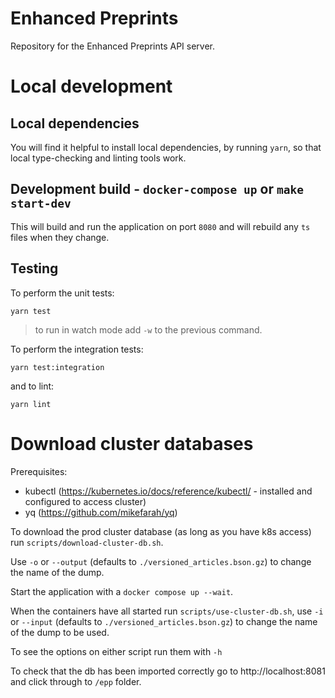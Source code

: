 # Enhanced Preprints

Repository for the Enhanced Preprints API server.

# Local development

## Local dependencies

You will find it helpful to install local dependencies, by running `yarn`, so that local type-checking and linting tools work.

## Development build - `docker-compose up` or `make start-dev`

This will build and run the application on port `8080` and will rebuild any `ts` files when they change.

## Testing
To perform the unit tests:
```shell
yarn test
```

> to run in watch mode add `-w` to the previous command. 

To perform the integration tests:
```shell
yarn test:integration
```

and to lint:
```shell
yarn lint
```

# Download cluster databases

Prerequisites:
- kubectl (https://kubernetes.io/docs/reference/kubectl/ - installed and configured to access cluster)
- yq (https://github.com/mikefarah/yq)

To download the prod cluster database (as long as you have k8s access) run `scripts/download-cluster-db.sh`.

Use `-o` or `--output` (defaults to `./versioned_articles.bson.gz`) to change the name of the dump.

Start the application with a `docker compose up --wait`.

When the containers have all started run `scripts/use-cluster-db.sh`, use `-i` or `--input` (defaults to `./versioned_articles.bson.gz`) to change the name of the dump to be used.

To see the options on either script run them with `-h`

To check that the db has been imported correctly go to http://localhost:8081 and click through to `/epp` folder.
